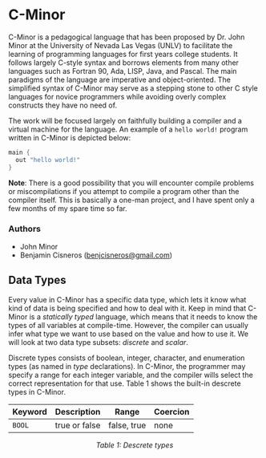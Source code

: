 # C-Minor

C-Minor is a pedagogical language that has been proposed by Dr. John Minor at the University of Nevada Las Vegas (UNLV) to facilitate the learning of programming languages for first years college students. It follows largely C-style syntax and borrows elements from many other languages such as Fortran 90, Ada, LISP, Java, and Pascal. The main paradigms of the language are imperative and object-oriented. The simplified syntax of C-Minor may serve as a stepping stone to other C style languages for novice programmers while avoiding overly complex constructs they have no need of.

The work will be focused largely on faithfully building a compiler and a virtual machine for the language. An example of a `hello world!` program written in C-Minor is depicted below:

```c++
main {
  out "hello world!"
}
```

<b>Note</b>: There is a good possibility that you will encounter compile problems or miscompilations if you attempt to compile a program other than the compiler itself. This is basically a one-man project, and I have spent only a few months of my spare time so far.

### Authors

* John Minor
* Benjamin Cisneros (<benjcisneros@gmail.com>)

## Data Types

Every value in C-Minor has a specific data type, which lets it know what kind of data is being specified and how to deal with it. Keep in mind that C-Minor is a *statically typed* language, which means that it needs to know the types of all variables at compile-time. However, the compiler can usually infer what type we want to use based on the value and how to use it. We will look at two data type subsets: *discrete* and *scalar*.

Discrete types consists of boolean, integer, character, and enumeration types (as named in *type* declarations). In C-Minor, the programmer may specify a range for each integer variable, and the compiler wills select the correct representation for that use. Table 1 shows the built-in descrete types in C-Minor. 

<div align="center">
  
| Keyword | Description | Range | Coercion |
|:---------|-------------|-------|----------|
| `BOOL` | true or false | false, true | none |

  *Table 1: Descrete types*
</div>
